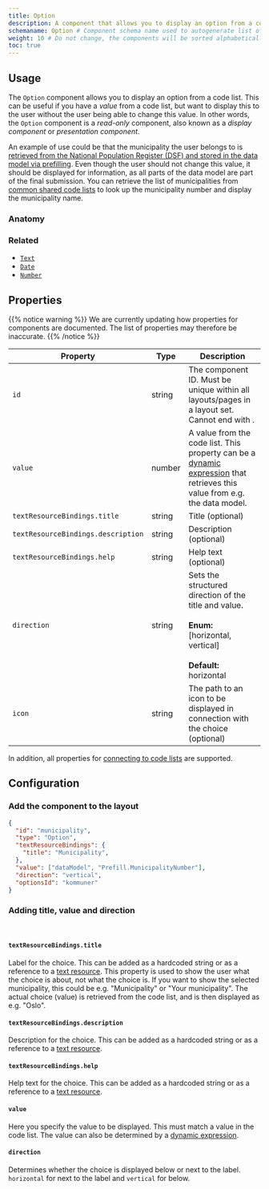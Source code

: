 ```yaml
---
title: Option
description: A component that allows you to display an option from a code list
schemaname: Option # Component schema name used to autogenerate list of properties from json schema (replace with appropriate component name)
weight: 10 # Do not change, the components will be sorted alphabetically
toc: true
---
```


## Usage

The `Option` component allows you to display an option from a code list. This can be useful if you have a _value_ from a code list,
but want to display this to the user without the user being able to change this value. In other words, the `Option` component
is a _read-only_ component, also known as a _display component_ or _presentation component_.

An example of use could be that the municipality the user belongs to is
[retrieved from the National Population Register (DSF) and stored in the data model via prefilling](../../../data/prefill).
Even though the user should not change this value, it should be displayed for information, as all parts of
the data model are part of the final submission. You can retrieve the list of
municipalities from [common shared code lists](../../../../guides/development/options/sources/shared) to look up
the municipality number and display the municipality name.

### Anatomy

[//]: # (TODO: Add screenshots of the component and describe the anatomy)


<!-- 
Add the following sections if relevant:

### Behavior

(How the component behaves in different contexts)

### Style

(Visual styling (e.g. alignment, padding, dos and don'ts))

### Best Practices

(Industry standards, dos and don'ts)

### Content guidelines

(E.g. punctuation rules, standard labels, etc.)

### Accessibility

(Component-specific best practices for accessibility.)

### Mobile

(How to apply component in mobile environments.)

-->
### Related

- [`Text`](../text/)
- [`Date`](../date/)
- [`Number`](../number/)

## Properties

{{% notice warning %}}
We are currently updating how properties for components are documented. The list of properties may therefore be inaccurate.
{{% /notice %}}

| **Property**                       | **Type** | **Description**                                                                                                                                                 |
|------------------------------------|----------|-----------------------------------------------------------------------------------------------------------------------------------------------------------------|
| `id`                               | string   | The component ID. Must be unique within all layouts/pages in a layout set. Cannot end with <hyphen><number>.                                            |
| `value`                            | number   | A value from the code list. This property can be a [dynamic expression](../../../logic/expressions) that retrieves this value from e.g. the data model. |
| `textResourceBindings.title`       | string   | Title (optional)                                                                                                                                           |
| `textResourceBindings.description` | string   | Description (optional)                                                                                                                                         |
| `textResourceBindings.help`        | string   | Help text (optional)                                                                                                                                         |
| `direction`                        | string   | Sets the structured direction of the title and value.<br/><br/> **Enum:** [horizontal, vertical] <br/><br/>**Default:** horizontal                           |
| `icon`                             | string   | The path to an icon to be displayed in connection with the choice (optional)                                                                                           |

In addition, all properties for [connecting to code lists](../../../../guides/development/options/sources/) are supported.

## Configuration

### Add the component to the layout

```json
{
  "id": "municipality",
  "type": "Option",
  "textResourceBindings": {
    "title": "Municipality",
  },
  "value": ["dataModel", "Prefill.MunicipalityNumber"],
  "direction": "vertical",
  "optionsId": "kommuner"
}
```

### Adding title, value and direction

<br>

#### `textResourceBindings.title`

Label for the choice. This can be added as a hardcoded string or as a reference to a [text resource](../..//ux/texts/#legge-til-og-endre-tekster-i-en-app). This property is used to show the user
what the choice is about, not what the choice is. If you want to show the selected municipality, this could be
e.g. "Municipality" or "Your municipality". The actual choice (value) is retrieved from the code list, and is
then displayed as e.g. "Oslo".

#### `textResourceBindings.description`

Description for the choice. This can be added as a hardcoded string or as a reference to a [text resource](../../../ux/texts).

#### `textResourceBindings.help`

Help text for the choice. This can be added as a hardcoded string or as a reference to a [text resource](../../../ux/texts).

#### `value`

Here you specify the value to be displayed. This must match a value in the code list. The value can also be
determined by a [dynamic expression](../../../logic/expressions).

#### `direction`

Determines whether the choice is displayed below or next to the label. `horizontal` for next to the label and `vertical` for below.
